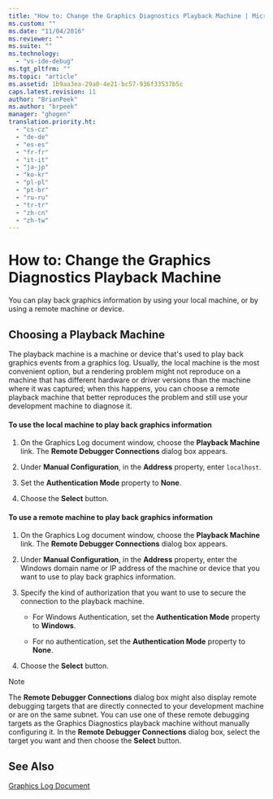 ```yaml
---
title: "How to: Change the Graphics Diagnostics Playback Machine | Microsoft Docs"
ms.custom: ""
ms.date: "11/04/2016"
ms.reviewer: ""
ms.suite: ""
ms.technology: 
  - "vs-ide-debug"
ms.tgt_pltfrm: ""
ms.topic: "article"
ms.assetid: 1b9aa3ea-29a0-4e21-bc57-936f33537b5c
caps.latest.revision: 11
author: "BrianPeek"
ms.author: "brpeek"
manager: "ghogen"
translation.priority.ht: 
  - "cs-cz"
  - "de-de"
  - "es-es"
  - "fr-fr"
  - "it-it"
  - "ja-jp"
  - "ko-kr"
  - "pl-pl"
  - "pt-br"
  - "ru-ru"
  - "tr-tr"
  - "zh-cn"
  - "zh-tw"
---
```

# How to: Change the Graphics Diagnostics Playback Machine
You can play back graphics information by using your local machine, or by using a remote machine or device.  
  
## Choosing a Playback Machine  
 The playback machine is a machine or device that's used to play back graphics events from a graphics log. Usually, the local machine is the most convenient option, but a rendering problem might not reproduce on a machine that has different hardware or driver versions than the machine where it was captured; when this happens, you can choose a remote playback machine that better reproduces the problem and still use your development machine to diagnose it.  
  
#### To use the local machine to play back graphics information  
  
1.  On the Graphics Log document window, choose the **Playback Machine** link. The **Remote Debugger Connections** dialog box appears.  
  
2.  Under **Manual Configuration**, in the **Address** property, enter `localhost`.  
  
3.  Set the **Authentication Mode** property to **None**.  
  
4.  Choose the **Select** button.  
  
#### To use a remote machine to play back graphics information  
  
1.  On the Graphics Log document window, choose the **Playback Machine** link. The **Remote Debugger Connections** dialog box appears.  
  
2.  Under **Manual Configuration**, in the **Address** property, enter the Windows domain name or IP address of the machine or device that you want to use to play back graphics information.  
  
3.  Specify the kind of authorization that you want to use to secure the connection to the playback machine.  
  
    -   For Windows Authentication, set the **Authentication Mode** property to **Windows**.  
  
    -   For no authentication, set the **Authentication Mode** property to **None**.  
  
4.  Choose the **Select** button.  
  
> [!NOTE]
>  The **Remote Debugger Connections** dialog box might also display remote debugging targets that are directly connected to your development machine or are on the same subnet. You can use one of these remote debugging targets as the Graphics Diagnostics playback machine without manually configuring it. In the **Remote Debugger Connections** dialog box, select the target you want and then choose the **Select** button.  
  
## See Also  
 [Graphics Log Document](../../debugger/graphics-log-document.md)